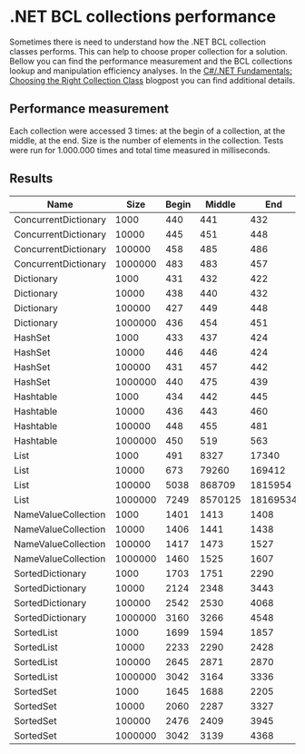 .NET BCL collections performance
======================

Sometimes there is need to understand how the .NET BCL collection classes performs. This can help to choose proper collection for a solution. Bellow you can find the performance measurement and the BCL collections lookup and manipulation efficiency analyses.
In the [C#/.NET Fundamentals: Choosing the Right Collection Class](http://geekswithblogs.net/BlackRabbitCoder/archive/2011/06/16/c.net-fundamentals-choosing-the-right-collection-class.aspx) blogpost you can find additional details.

## Performance measurement

Each collection were accessed 3 times: at the begin of a collection, at the middle, at the end. Size is the number of elements in the collection.
Tests were run for 1.000.000 times and total time measured in milliseconds.

## Results

Name	| Size	| Begin	| Middle | End
--- | --- | --- | --- | ---
ConcurrentDictionary | 1000 | 440 | 441 | 432
ConcurrentDictionary | 10000 | 445 | 451 | 448
ConcurrentDictionary | 100000 | 458 | 485 | 486
ConcurrentDictionary | 1000000 | 483 | 483 | 457
Dictionary | 1000 | 431 | 432 | 422
Dictionary | 10000 | 438 | 440 | 432
Dictionary | 100000 | 427 | 449 | 448
Dictionary | 1000000 | 436 | 454 | 451
HashSet | 1000 | 433 | 437 | 424
HashSet | 10000 | 446 | 446 | 424
HashSet | 100000 | 431 | 457 | 442
HashSet | 1000000 | 440 | 475 | 439
Hashtable | 1000 | 434 | 442 | 445
Hashtable | 10000 | 436 | 443 | 460
Hashtable | 100000 | 448 | 455 | 481
Hashtable | 1000000 | 450 | 519 | 563
List | 1000 | 491 | 8327 | 17340
List | 10000 | 673 | 79260 | 169412
List | 100000 | 5038 | 868709 | 1815954
List | 1000000 | 7249 | 8570125 | 18169534
NameValueCollection | 1000 | 1401 | 1413 | 1408
NameValueCollection | 10000 | 1406 | 1441 | 1438
NameValueCollection | 100000 | 1417 | 1473 | 1527
NameValueCollection | 1000000 | 1460 | 1525 | 1607
SortedDictionary | 1000 | 1703 | 1751 | 2290
SortedDictionary | 10000 | 2124 | 2348 | 3443
SortedDictionary | 100000 | 2542 | 2530 | 4068
SortedDictionary | 1000000 | 3160 | 3266 | 4548
SortedList | 1000 | 1699 | 1594 | 1857
SortedList | 10000 | 2233 | 2290 | 2428
SortedList | 100000 | 2645 | 2871 | 2870
SortedList | 1000000 | 3042 | 3164 | 3336
SortedSet | 1000 | 1645 | 1688 | 2205
SortedSet | 10000 | 2060 | 2287 | 3327
SortedSet | 100000 | 2476 | 2409 | 3945
SortedSet | 1000000 | 3042 | 3139 | 4368

